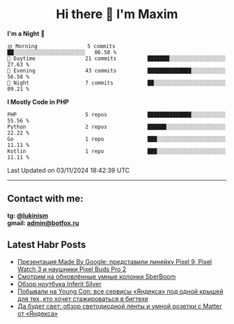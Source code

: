 ## <h1 align="center">Hi there 👋 I'm Maxim</h1>

<!--START_SECTION:waka-->
**I'm a Night 🦉** 

```text
🌞 Morning                5 commits           ██░░░░░░░░░░░░░░░░░░░░░░░   06.58 % 
🌆 Daytime                21 commits          ███████░░░░░░░░░░░░░░░░░░   27.63 % 
🌃 Evening                43 commits          ██████████████░░░░░░░░░░░   56.58 % 
🌙 Night                  7 commits           ██░░░░░░░░░░░░░░░░░░░░░░░   09.21 % 
```


**I Mostly Code in PHP** 

```text
PHP                      5 repos             ██████████████░░░░░░░░░░░   55.56 % 
Python                   2 repos             ██████░░░░░░░░░░░░░░░░░░░   22.22 % 
Go                       1 repo              ███░░░░░░░░░░░░░░░░░░░░░░   11.11 % 
Kotlin                   1 repo              ███░░░░░░░░░░░░░░░░░░░░░░   11.11 % 
```




 Last Updated on 03/11/2024 18:42:39 UTC
<!--END_SECTION:waka-->
___
## Contact with me:
**tg: [@lukinism](https://t.me/lukinism)  
gmail: admin@botfox.ru**

## Latest Habr Posts
<!-- BLOG-POST-LIST:START -->
- [Презентация Made By Google: представили линейку Pixel 9, Pixel Watch 3 и наушники Pixel Buds Pro 2](https://habr.com/ru/articles/835836/?utm_campaign=835836&utm_source=habrahabr&utm_medium=rss)
- [Смотрим на обновлённые умные колонки SberBoom](https://habr.com/ru/articles/834302/?utm_campaign=834302&utm_source=habrahabr&utm_medium=rss)
- [Обзор ноутбука Inferit Silver](https://habr.com/ru/articles/831176/?utm_campaign=831176&utm_source=habrahabr&utm_medium=rss)
- [Побывали на Young Con: все сервисы «Яндекса» под одной крышей для тех, кто хочет стажироваться в бигтехе](https://habr.com/ru/articles/825420/?utm_campaign=825420&utm_source=habrahabr&utm_medium=rss)
- [Да будет свет: обзор светодиодной ленты и умной розетки с Matter от «Яндекса»](https://habr.com/ru/articles/823912/?utm_campaign=823912&utm_source=habrahabr&utm_medium=rss)
<!-- BLOG-POST-LIST:END -->
